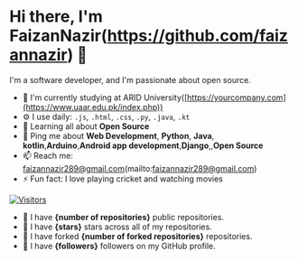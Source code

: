 # Hi there, I'm FaizanNazir(https://github.com/faizannazir) 👋

I'm a software developer, and I'm passionate about open source. 

- 🏢 I'm currently studying at ARID University([https://yourcompany.com](https://www.uaar.edu.pk/index.php))
- ⚙️ I use daily: `.js`, `.html`, `.css`, `.py`, `.java`, `.kt`
- 🌱 Learning all about **Open Source**
- 💬 Ping me about **Web Development**, **Python**, **Java**, **kotlin**,**Arduino**,**Android app development**,**Django**,,**Open Source**
- 📫 Reach me: faizannazir289@gmail.com(mailto:faizannazir289@gmail.com)
- ⚡ Fun fact: I love playing cricket and watching movies

[![Visitors](https://visitor-badge.glitch.me/badge?page_id=yourusername.yourusername)](https://github.com/faizannazir)
- 📝 I have **{number of repositories}** public repositories.
- 🌟 I have **{stars}** stars across all of my repositories.
- 🍴 I have forked **{number of forked repositories}** repositories.
- 👥 I have **{followers}** followers on my GitHub profile.


